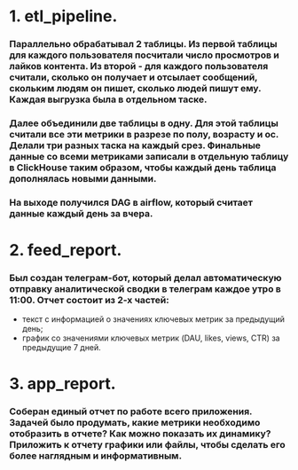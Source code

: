 # 1. etl_pipeline.
### Параллельно обрабатывал 2 таблицы. Из первой таблицы для каждого пользователя посчитали число просмотров и лайков контента. Из второй - для каждого пользователя считали, сколько он получает и отсылает сообщений, скольким людям он пишет, сколько людей пишут ему. Каждая выгрузка была в отдельном таске.
### Далее объединили две таблицы в одну. Для этой таблицы считали все эти метрики в разрезе по полу, возрасту и ос. Делали три разных таска на каждый срез. Финальные данные со всеми метриками записали в отдельную таблицу в ClickHouse таким образом, чтобы каждый день таблица дополнялась новыми данными.
### На выходе получился DAG в airflow, который считает данные каждый день за вчера.
# 2. feed_report.
### Был создан телеграм-бот, который делал автоматическую отправку аналитической сводки в телеграм каждое утро в 11:00. Отчет состоит из 2-х частей:
 - текст с информацией о значениях ключевых метрик за предыдущий день;
 - график со значениями ключевых метрик (DAU, likes, views, CTR) за предыдущие 7 дней.
# 3. app_report.
### Соберан единый отчет по работе всего приложения. Задачей было продумать, какие метрики необходимо отобразить в отчете? Как можно показать их динамику? Приложить к отчету графики или файлы, чтобы сделать его более наглядным и информативным.
